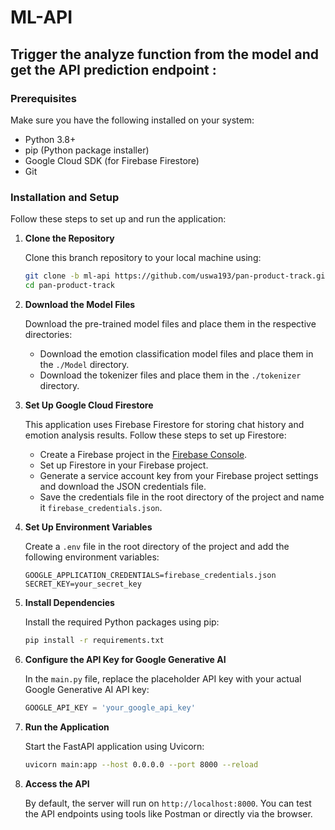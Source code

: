 # ML-API
## Trigger the analyze function from the model and get the API prediction endpoint :

### Prerequisites
Make sure you have the following installed on your system:
- Python 3.8+
- pip (Python package installer)
- Google Cloud SDK (for Firebase Firestore)
- Git

### Installation and Setup

Follow these steps to set up and run the application:

1. **Clone the Repository**

    Clone this branch repository to your local machine using:
    ```sh
    git clone -b ml-api https://github.com/uswa193/pan-product-track.git
    cd pan-product-track
    ```

2. **Download the Model Files**

    Download the pre-trained model files and place them in the respective directories:
    - Download the emotion classification model files and place them in the `./Model` directory.
    - Download the tokenizer files and place them in the `./tokenizer` directory.

3. **Set Up Google Cloud Firestore**

    This application uses Firebase Firestore for storing chat history and emotion analysis results. Follow these steps to set up Firestore:
    - Create a Firebase project in the [Firebase Console](https://console.firebase.google.com/).
    - Set up Firestore in your Firebase project.
    - Generate a service account key from your Firebase project settings and download the JSON credentials file.
    - Save the credentials file in the root directory of the project and name it `firebase_credentials.json`.

4. **Set Up Environment Variables**

    Create a `.env` file in the root directory of the project and add the following environment variables:
    ```env
    GOOGLE_APPLICATION_CREDENTIALS=firebase_credentials.json
    SECRET_KEY=your_secret_key
    ```

5. **Install Dependencies**

    Install the required Python packages using pip:
    ```sh
    pip install -r requirements.txt
    ```

6. **Configure the API Key for Google Generative AI**

    In the `main.py` file, replace the placeholder API key with your actual Google Generative AI API key:
    ```python
    GOOGLE_API_KEY = 'your_google_api_key'
    ```

7. **Run the Application**

    Start the FastAPI application using Uvicorn:
    ```sh
    uvicorn main:app --host 0.0.0.0 --port 8000 --reload
    ```

8. **Access the API**

    By default, the server will run on `http://localhost:8000`. You can test the API endpoints using tools like Postman or directly via the browser.

